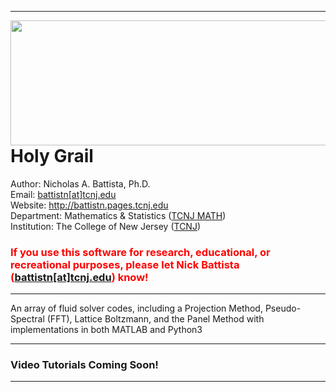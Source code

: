 <hr>  </hr>

<a href="https://github.com/nickabattista/Holy_Grail"><img src="https://static.wixstatic.com/media/50968c_8059692615244fd5b14d29c4a6beec21~mv2.png/v1/fill/w_1142,h_360,al_c,q_85,usm_0.66_1.00_0.01/Holy_Grail.webp" align="right" height="200" width="600" ></a>
<H1> Holy Grail </H1>

Author: Nicholas A. Battista, Ph.D. <br>
Email: <a href="mailto:battistn[at]tcnj.edu"> battistn[at]tcnj.edu </a> <br>
Website: <a href="http://battistn.pages.tcnj.edu"> http://battistn.pages.tcnj.edu </a> <br>
Department: Mathematics & Statistics (<a href="https://mathstat.tcnj.edu/">TCNJ MATH</a>) <br>
Institution: The College of New Jersey (<a href="https://tcnj.edu/">TCNJ</a>) <br> 

<H4>  </H4>

<h3 style="color:red;"> If you use this software for research, educational, or recreational purposes, please let Nick Battista (<a href="mailto:battistn[at]tcnj.edu">battistn[at]tcnj.edu</a>) know! </h3>


<hr> An array of fluid solver codes, including a Projection Method, Pseudo-Spectral (FFT), Lattice Boltzmann, and the Panel Method with implementations in both MATLAB and Python3  </hr>

<hr> </hr>

<H3>Video Tutorials Coming Soon! </H3>

<hr> </hr>
